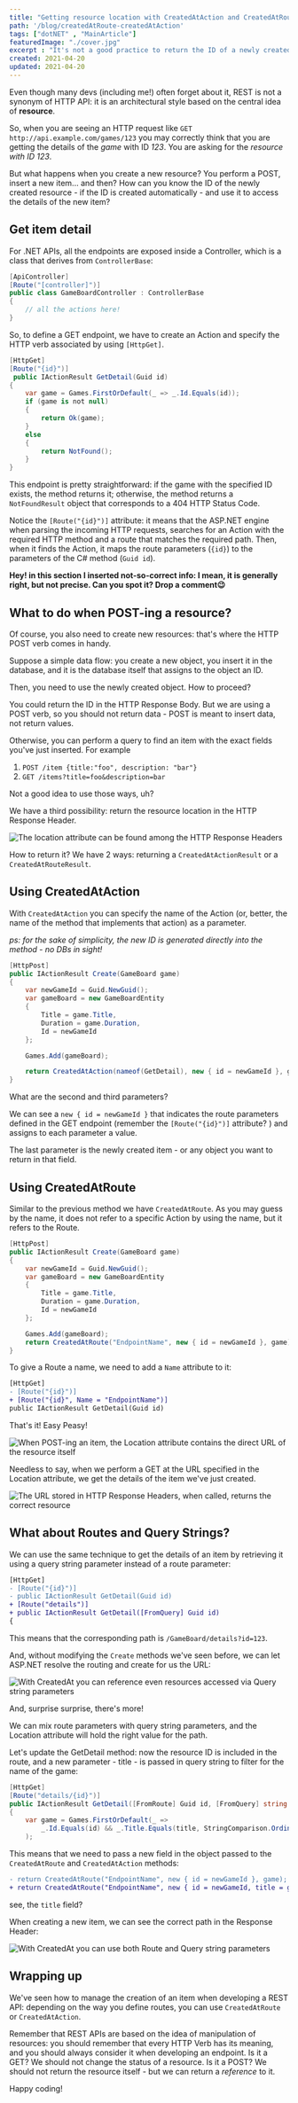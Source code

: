 ```yaml
---
title: "Getting resource location with CreatedAtAction and CreatedAtRoute action results"
path: '/blog/createdAtRoute-createdAtAction'
tags: ["dotNET" , "MainArticle"]
featuredImage: "./cover.jpg"
excerpt : "It's not a good practice to return the ID of a newly created item in the HTTP Response Body. What to do? You can return it in the HTTP Response Headers, with CreatedAtAction and CreatedAtRoute."
created: 2021-04-20
updated: 2021-04-20
---
```


Even though many devs (including me!) often forget about it, REST is not a synonym of HTTP API: it is an architectural style based on the central idea of __resource__.

So, when you are seeing an HTTP request like `GET http://api.example.com/games/123` you may correctly think that you are getting the details of the _game_ with ID _123_. You are asking for the _resource with ID 123_.

But what happens when you create a new resource? You perform a POST, insert a new item... and then? How can you know the ID of the newly created resource - if the ID is created automatically - and use it to access the details of the new item?

## Get item detail

For .NET APIs, all the endpoints are exposed inside a Controller, which is a class that derives from `ControllerBase`:

```cs
[ApiController]
[Route("[controller]")]
public class GameBoardController : ControllerBase
{
    // all the actions here!
}
```

So, to define a GET endpoint, we have to create an Action and specify the HTTP verb associated by using `[HttpGet]`.

```cs
[HttpGet]
[Route("{id}")]
 public IActionResult GetDetail(Guid id)
{
    var game = Games.FirstOrDefault(_ => _.Id.Equals(id));
    if (game is not null)
    {
        return Ok(game);
    }
    else
    {
        return NotFound();
    }
}
```

This endpoint is pretty straightforward: if the game with the specified ID exists, the method returns it; otherwise, the method returns a `NotFoundResult` object that corresponds to a 404 HTTP Status Code.

Notice the `[Route("{id}")]` attribute: it means that the ASP.NET engine when parsing the incoming HTTP requests, searches for an Action with the required HTTP method and a route that matches the required path. Then, when it finds the Action, it maps the route parameters (`{id}`) to the parameters of the C# method (`Guid id`).

__Hey! in this section I inserted not-so-correct info: I mean, it is generally right, but not precise. Can you spot it? Drop a comment😉__

## What to do when POST-ing a resource?

Of course, you also need to create new resources: that's where the HTTP POST verb comes in handy.

Suppose a simple data flow: you create a new object, you insert it in the database, and it is the database itself that assigns to the object an ID. 

Then, you need to use the newly created object. How to proceed? 

You could return the ID in the HTTP Response Body. But we are using a POST verb, so you should not return data - POST is meant to insert data, not return values.

Otherwise, you can perform a query to find an item with the exact fields you've just inserted. For example

1. `POST /item {title:"foo", description: "bar"}`
2. `GET /items?title=foo&description=bar`

Not a good idea to use those ways, uh?

We have a third possibility: return the resource location in the HTTP Response Header.

![The location attribute can be found among the HTTP Response Headers](./location-attribute-detail.jpg)

How to return it? We have 2 ways: returning a `CreatedAtActionResult` or a `CreatedAtRouteResult`.

## Using CreatedAtAction

With `CreatedAtAction` you can specify the name of the Action (or, better, the name of the method that implements that action) as a parameter.

_ps: for the sake of simplicity, the new ID is generated directly into the method - no DBs in sight!_

```cs
[HttpPost]
public IActionResult Create(GameBoard game)
{
    var newGameId = Guid.NewGuid();
    var gameBoard = new GameBoardEntity
    {
        Title = game.Title,
        Duration = game.Duration,
        Id = newGameId
    };

    Games.Add(gameBoard);

    return CreatedAtAction(nameof(GetDetail), new { id = newGameId }, game);
}
```

What are the second and third parameters?

We can see a `new { id = newGameId }` that indicates the route parameters defined in the GET endpoint (remember the `[Route("{id}")]` attribute? ) and assigns to each parameter a value.

The last parameter is the newly created item - or any object you want to return in that field.


## Using CreatedAtRoute

Similar to the previous method we have `CreatedAtRoute`. As you may guess by the name, it does not refer to a specific Action by using the name, but it refers to the Route.

```cs
[HttpPost]
public IActionResult Create(GameBoard game)
{
    var newGameId = Guid.NewGuid();
    var gameBoard = new GameBoardEntity
    {
        Title = game.Title,
        Duration = game.Duration,
        Id = newGameId
    };

    Games.Add(gameBoard);
    return CreatedAtRoute("EndpointName", new { id = newGameId }, game);
}
```

To give a Route a name, we need to add a `Name` attribute to it:

```diff
[HttpGet]
- [Route("{id}")]
+ [Route("{id}", Name = "EndpointName")]
public IActionResult GetDetail(Guid id)
```

That's it! Easy Peasy!

![When POST-ing an item, the Location attribute contains the direct URL of the resource itself](./post-result.jpg)

Needless to say, when we perform a GET at the URL specified in the Location attribute, we get the details of the item we've just created.

![The URL stored in HTTP Response Headers, when called, returns the correct resource](./game-detail.jpg)

## What about Routes and Query Strings?

We can use the same technique to get the details of an item by retrieving it using a query string parameter instead of a route parameter:

```diff
[HttpGet]
- [Route("{id}")]
- public IActionResult GetDetail(Guid id)
+ [Route("details")]
+ public IActionResult GetDetail([FromQuery] Guid id)
{
```

This means that the corresponding path is `/GameBoard/details?id=123`.

And, without modifying the `Create` methods we've seen before, we can let ASP.NET resolve the routing and create for us the URL:

![With CreatedAt you can reference even resources accessed via Query string parameters](./location-attribute-detail-with-qs.jpg)

And, surprise surprise, there's more!

We can mix route parameters with query string parameters, and the Location attribute will hold the right value for the path.

Let's update the GetDetail method: now the resource ID is included in the route, and a new parameter - title - is passed in query string to filter for the name of the game:

```cs
[HttpGet]
[Route("details/{id}")]
public IActionResult GetDetail([FromRoute] Guid id, [FromQuery] string title)
{
    var game = Games.FirstOrDefault(_ => 
        _.Id.Equals(id) && _.Title.Equals(title, StringComparison.OrdinalIgnoreCase)
    );

```

This means that we need to pass a new field in the object passed to the `CreatedAtRoute` and `CreatedAtAction` methods:

```diff
- return CreatedAtRoute("EndpointName", new { id = newGameId }, game);
+ return CreatedAtRoute("EndpointName", new { id = newGameId, title = game.Title }, game);
```

see, the `title` field?

When creating a new item, we can see the correct path in the Response Header:

![With CreatedAt you can use both Route and Query string parameters](./route-and-querystring.jpg)

## Wrapping up

We've seen how to manage the creation of an item when developing a REST API: depending on the way you define routes, you can use `CreatedAtRoute` or `CreatedAtAction`.

Remember that REST APIs are based on the idea of manipulation of resources: you should remember that every HTTP Verb has its meaning, and you should always consider it when developing an endpoint. Is it a GET? We should not change the status of a resource. Is it a POST? We should not return the resource itself - but we can return a _reference_ to it.

Happy coding!
